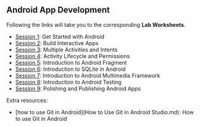 ## Android App Development

Following the links will take you to the corresponding **Lab Worksheets**.

+ [Session 1](session-1.md): Get Started with Android
+ [Session 2](session-2.md): Build Interactive Apps
+ [Session 3](session-3.md): Multiple Activities and Intents
+ [Session 4](session-4.md): Activity Lifecycle and Permissions
+ [Session 5](session-5.md): Introduction to Android Fragment
+ [Session 6](session-6.md): Introduction to SQLite in Android
+ [Session 7](session-7.md): Introduction to Android Multimedia Framework
+ [Session 8](session-8.md): Introduction to Android Testing
+ [Session 9](session-9.md): Polishing and Publishing Android Apps

Extra resources:

+ [how to use Git in Android](How to Use Git in Android Studio.md): How to use Git in Android

